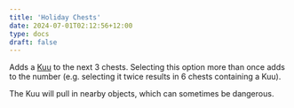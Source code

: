 ```yaml
---
title: 'Holiday Chests'
date: 2024-07-01T02:12:56+12:00
type: docs
draft: false
---
```


Adds a [Kuu](https://noita.wiki.gg/wiki/Kuu) to the next 3 chests. Selecting this option more than once adds to the number (e.g. selecting it twice results in 6 chests containing a Kuu).

The Kuu will pull in nearby objects, which can sometimes be dangerous.

